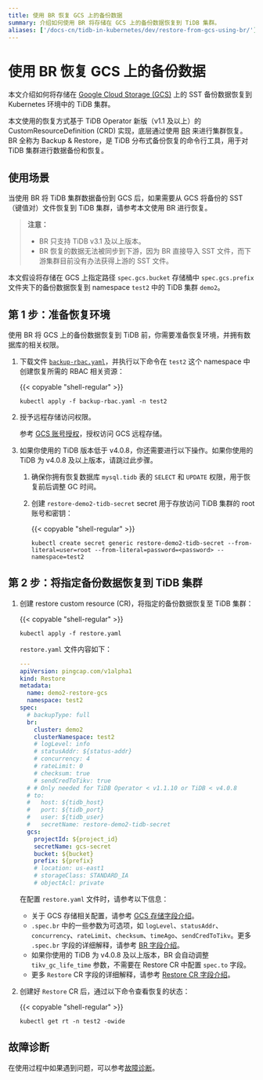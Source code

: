 ```yaml
---
title: 使用 BR 恢复 GCS 上的备份数据
summary: 介绍如何使用 BR 将存储在 GCS 上的备份数据恢复到 TiDB 集群。
aliases: ['/docs-cn/tidb-in-kubernetes/dev/restore-from-gcs-using-br/']
---
```


# 使用 BR 恢复 GCS 上的备份数据

本文介绍如何将存储在 [Google Cloud Storage (GCS)](https://cloud.google.com/storage/docs/) 上的 SST 备份数据恢复到 Kubernetes 环境中的 TiDB 集群。

本文使用的恢复方式基于 TiDB Operator 新版（v1.1 及以上）的 CustomResourceDefinition (CRD) 实现，底层通过使用 [BR](https://docs.pingcap.com/zh/tidb/dev/backup-and-restore-tool) 来进行集群恢复。BR 全称为 Backup & Restore，是 TiDB 分布式备份恢复的命令行工具，用于对 TiDB 集群进行数据备份和恢复。

## 使用场景

当使用 BR 将 TiDB 集群数据备份到 GCS 后，如果需要从 GCS 将备份的 SST（键值对）文件恢复到 TiDB 集群，请参考本文使用 BR 进行恢复。

> **注意：**
>
> - BR 只支持 TiDB v3.1 及以上版本。
> - BR 恢复的数据无法被同步到下游，因为 BR 直接导入 SST 文件，而下游集群目前没有办法获得上游的 SST 文件。

本文假设将存储在 GCS 上指定路径 `spec.gcs.bucket` 存储桶中 `spec.gcs.prefix` 文件夹下的备份数据恢复到 namespace `test2` 中的 TiDB 集群 `demo2`。

## 第 1 步：准备恢复环境

使用 BR 将 GCS 上的备份数据恢复到 TiDB 前，你需要准备恢复环境，并拥有数据库的相关权限。

1. 下载文件 [`backup-rbac.yaml`](https://github.com/pingcap/tidb-operator/blob/v1.3.1/manifests/backup/backup-rbac.yaml)，并执行以下命令在 `test2` 这个 namespace 中创建恢复所需的 RBAC 相关资源：

    {{< copyable "shell-regular" >}}

    ```shell
    kubectl apply -f backup-rbac.yaml -n test2
    ```

2. 授予远程存储访问权限。

    参考 [GCS 账号授权](grant-permissions-to-remote-storage.md#gcs-账号授权)，授权访问 GCS 远程存储。

3. 如果你使用的 TiDB 版本低于 v4.0.8，你还需要进行以下操作。如果你使用的 TiDB 为 v4.0.8 及以上版本，请跳过此步骤。

    1. 确保你拥有恢复数据库 `mysql.tidb` 表的 `SELECT` 和 `UPDATE` 权限，用于恢复前后调整 GC 时间。

    2. 创建 `restore-demo2-tidb-secret` secret 用于存放访问 TiDB 集群的 root 账号和密钥：

        {{< copyable "shell-regular" >}}

        ```shell
        kubectl create secret generic restore-demo2-tidb-secret --from-literal=user=root --from-literal=password=<password> --namespace=test2
        ```

## 第 2 步：将指定备份数据恢复到 TiDB 集群

1. 创建 restore custom resource (CR)，将指定的备份数据恢复至 TiDB 集群：

    {{< copyable "shell-regular" >}}

    ```shell
    kubectl apply -f restore.yaml
    ```

    `restore.yaml` 文件内容如下：

    ```yaml
    ---
    apiVersion: pingcap.com/v1alpha1
    kind: Restore
    metadata:
      name: demo2-restore-gcs
      namespace: test2
    spec:
      # backupType: full
      br:
        cluster: demo2
        clusterNamespace: test2
        # logLevel: info
        # statusAddr: ${status-addr}
        # concurrency: 4
        # rateLimit: 0
        # checksum: true
        # sendCredToTikv: true
      # # Only needed for TiDB Operator < v1.1.10 or TiDB < v4.0.8
      # to:
      #   host: ${tidb_host}
      #   port: ${tidb_port}
      #   user: ${tidb_user}
      #   secretName: restore-demo2-tidb-secret
      gcs:
        projectId: ${project_id}
        secretName: gcs-secret
        bucket: ${bucket}
        prefix: ${prefix}
        # location: us-east1
        # storageClass: STANDARD_IA
        # objectAcl: private
    ```

    在配置 `restore.yaml` 文件时，请参考以下信息：

    - 关于 GCS 存储相关配置，请参考 [GCS 存储字段介绍](backup-restore-cr.md#gcs-存储字段介绍)。
    - `.spec.br` 中的一些参数为可选项，如 `logLevel`、`statusAddr`、`concurrency`、`rateLimit`、`checksum`、`timeAgo`、`sendCredToTikv`。更多 `.spec.br` 字段的详细解释，请参考 [BR 字段介绍](backup-restore-cr.md#br-字段介绍)。
    - 如果你使用的 TiDB 为 v4.0.8 及以上版本，BR 会自动调整 `tikv_gc_life_time` 参数，不需要在 Restore CR 中配置 `spec.to` 字段。
    - 更多 `Restore` CR 字段的详细解释，请参考 [Restore CR 字段介绍](backup-restore-cr.md#restore-cr-字段介绍)。

2. 创建好 `Restore` CR 后，通过以下命令查看恢复的状态：

    {{< copyable "shell-regular" >}}

     ```shell
     kubectl get rt -n test2 -owide
     ```

## 故障诊断

在使用过程中如果遇到问题，可以参考[故障诊断](deploy-failures.md)。
